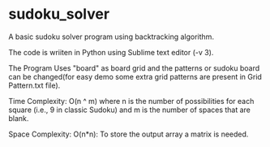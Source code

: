 # sudoku_solver
A basic sudoku solver program using backtracking algorithm.

The code is wriiten in Python using Sublime text editor (-v 3).

The Program Uses "board" as board grid and the patterns or sudoku board can be changed(for easy demo some extra grid patterns are present in Grid Pattern.txt file).

Time Complexity: O(n ^ m) where n is the number of possibilities for each square (i.e., 9 in classic Sudoku) and m is the number of spaces that are blank.

Space Complexity: O(n*n): To store the output array a matrix is needed.


